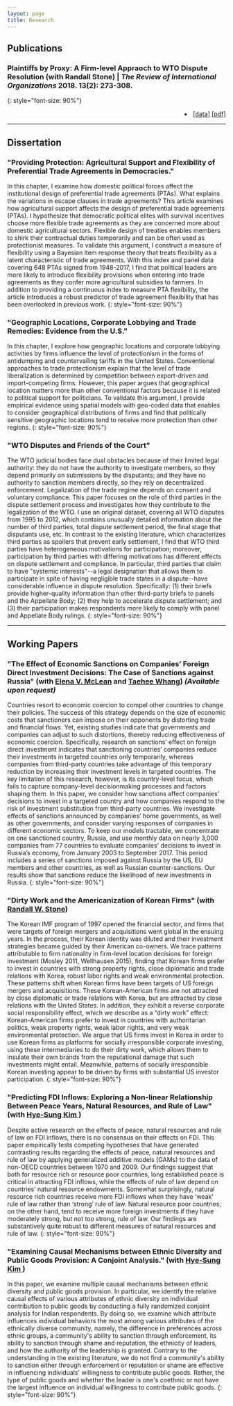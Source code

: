 ```yaml
---
layout: page
title: Research
---
```


## Publications

### Plaintiffs by Proxy: A Firm-level Appraoch to WTO Dispute Resolution (with Randall Stone) | *The Review of International Organizations* 2018. 13(2): 273-308.
{: style="font-size: 90%"} 

<li style="text-align:right">
<a href="http://www.sas.rochester.edu/psc/stone/data.html" target="_blank">[data]</a> 
<a href="/assets/2018Rio_RyuStone.pdf" target="_blank" class="boxlink">[pdf]</a>
</li>


---

## Dissertation

### "Providing Protection: Agricultural Support and Flexibility of Preferential Trade Agreements in Democracies." 

In this chapter, I examine how domestic political forces affect the institutional design of preferential trade agreements (PTAs). What explains the variations in escape clauses in trade agreements? This article examines how agricultural support affects the design of preferential trade agreements (PTAs). I hypothesize that democratic political elites with survival incentives choose more flexible trade agreements as they are concerned more about domestic agricultural sectors. Flexible design of treaties enables members to shirk their contractual duties temporarily and can be often used as protectionist measures. To validate this argument, I construct a measure of flexibility using a Bayesian item response theory that treats flexibility as a latent characteristic of trade agreements. With this index and panel data covering 648 PTAs signed from 1948-2017, I find that political leaders are more likely to introduce flexibility provisions when entering into trade agreements as they confer more agricultural subsidies to farmers. In addition to providing a continuous index to measure PTA flexibility, the article introduces a robust predictor of trade agreement flexibility that has been overlooked in previous work.
{: style="font-size: 90%"}

### "Geographic Locations, Corporate Lobbying and Trade Remedies: Evidence from the U.S."

In this chapter, I explore how geographic locations and corporate lobbying activities by firms influence the level of protectionism in the forms of antidumping and countervailing tariffs in the United States. Conventional approaches to trade protectionism explain that the level of trade liberalization is determined by competition between export-driven and import-competing firms. However, this paper argues that geographical location matters more than other conventional factors because it is related to political support for politicians. To validate this argument, I provide empirical evidence using spatial models with geo-coded data that enables to consider geographical distributions of firms and find that politically sensitive geographic locations tend to receive more protection than other regions.
{: style="font-size: 90%"}

### "WTO Disputes and Friends of the Court"

The WTO judicial bodies face dual obstacles because of their limited legal authority: they do not have the authority to investigate members, so they depend primarily on submissions by the disputants; and they have no authority to sanction members directly, so they rely on decentralized enforcement. Legalization of the trade regime depends on consent and voluntary compliance. This paper focuses on the role of third parties in the dispute settlement process and investigates how they contribute to the legalization of the WTO. I use an original dataset, covering all WTO disputes from 1995 to 2012, which contains unusually detailed information about the number of third parties, total dispute settlement period, the final stage that disputants use, etc. In contrast to the existing literature, which characterizes third parties as spoilers that prevent early settlement, I find that WTO third parties have heterogeneous motivations for participation; moreover, participation by third parties with differing motivations has different effects on dispute settlement and compliance. In particular, third parties that claim to have "systemic interests"--a legal designation that allows them to participate in spite of having negligible trade states in a dispute--have considerable influence in dispute resolution. Specifically: (1) their briefs provide higher-quality information than other third-party briefs to panels and the Appellate Body; (2) they help to accelerate dispute settlement; and (3) their participation makes respondents more likely to comply with panel and Appellate Body rulings.
{: style="font-size: 90%"}



---

## Working Papers

### "The Effect of Economic Sanctions on Companies’ Foreign Direct Investment Decisions: The Case of Sanctions against Russia" (with <a href="https://elenamclean.weebly.com/" target="_blank">Elena V. McLean</a> and <a href="https://yonsei.academia.edu/TaeheeWhang" target="_blank">Taehee Whang</a>) *(Available upon request)*

Countries resort to economic coercion to compel other countries to change their policies. The success of this strategy depends on the size of economic costs that sanctioners can impose on their opponents by distorting trade and financial flows. Yet, existing studies indicate that governments and companies can adjust to such distortions, thereby reducing effectiveness of economic coercion. Specifically, research on sanctions’ effect on foreign direct investment indicates that sanctioning countries’ companies reduce their investments in targeted countries only temporarily, whereas companies from third-party countries take advantage of this temporary reduction by increasing their investment levels in targeted countries. The key limitation of this research, however, is its country-level focus, which fails to capture company-level decisionmaking processes and factors shaping them. In this paper, we consider how sanctions affect companies’ decisions to invest in a targeted country and how companies respond to the risk of investment substitution from third-party countries. We investigate effects of sanctions announced by companies’ home governments, as well as other governments, and consider varying responses of companies in different economic sectors. To keep our models tractable, we concentrate on one sanctioned country, Russia, and use monthly data on nearly 3,000 companies from 77 countries to evaluate companies’ decisions to invest in Russia’s economy, from January 2003 to September 2017. This period includes a series of sanctions imposed against Russia by the US, EU members and other countries, as well as Russian counter-sanctions. Our results show that sanctions reduce the likelihood of new investments in Russia.
{: style="font-size: 90%"}


### "Dirty Work and the Americanization of Korean Firms" (with <a href="http://www.sas.rochester.edu/psc/stone/index.html" target="_blank">Randall W. Stone</a>)

The Korean IMF program of 1997 opened the financial sector, and firms that were targets of foreign mergers and acquisitions went global in the ensuing years. In the process, their Korean identity was diluted and their investment strategies became guided by their American co-owners. We trace patterns attributable to firm nationality in firm-level location decisions for foreign investment (Mosley 2011, Wellhausen 2015), finding that Korean firms prefer to invest in countries with strong property rights, close diplomatic and trade relations with Korea, robust labor rights and weak environmental protection. These patterns shift when Korean firms have been targets of US foreign mergers and acquisitions. These Korean-American firms are not attracted by close diplomatic or trade relations with Korea, but are attracted by close relations with the United States. In addition, they exhibit a reverse corporate social responsibility effect, which we describe as a “dirty work” effect: Korean-American firms prefer to invest in countries with authoritarian politics, weak property rights, weak labor rights, and very weak environmental protection. We argue that US firms invest in Korea in order to use Korean firms as platforms for socially irresponsible corporate investing, using these intermediaries to do their dirty work, which allows them to insulate their own brands from the reputational damage that such investments might entail. Meanwhile, patterns of socially irresponsible Korean investing appear to be driven by firms with substantial US investor participation.
{: style="font-size: 90%"}


### "Predicting FDI Inflows: Exploring a Non-linear Relationship Between Peace Years, Natural Resources, and Rule of Law" (with <a href="http://www.hyesungkim.org/" target="_blank">Hye-Sung Kim </a>)

Despite active research on the effects of peace, natural resources and rule of law on FDI inflows, there is no consensus on their effects on FDI. This paper empirically tests competing hypotheses that have generated contrasting results regarding the effects of peace, natural resources and rule of law by applying generalized additive models (GAMs) to the data of non-OECD countries between 1970 and 2009. Our findings suggest that both for resource rich or resource poor countries, long established peace is critical in attracting FDI inflows, while the effects of rule of law depend on countries’ natural resource endowments. Somewhat surprisingly, natural resource rich countries receive more FDI inflows when they have ‘weak’ rule of law rather than ‘strong’ rule of law. Natural resource poor countries, on the other hand, tend to receive more foreign investments if they have moderately strong, but not too strong, rule of law. Our findings are substantively quite robust to different measures of natural resources and rule of law.
{: style="font-size: 90%"}

### "Examining Causal Mechanisms between Ethnic Diversity and Public Goods Provision: A Conjoint Analysis." (with <a href="http://www.hyesungkim.org/" target="_blank">Hye-Sung Kim </a>)

In this paper, we examine multiple causal mechanisms between ethnic diversity and public goods provision. In particular, we identify the relative causal effects of various attributes of ethnic diversity on individual contribution to public goods by conducting a fully randomized conjoint analysis for Indian respondents. By doing so, we examine which attribute influences individual behaviors the most among various attributes of the ethnically diverse community, namely, the difference in preferences across ethnic groups, a community's ability to sanction through enforcement, its ability to sanction through shame and reputation, the ethnicity of leaders, and how the authority of the leadership is granted. Contrary to the understanding in the existing literature, we do not find a community's ability to sanction either through enforcement or reputation or shame are effective in influencing individuals' willingness to contribute public goods. Rather, the type of public goods and whether the leader is one's coethnic or not have the largest influence on individual willingness to contribute public goods.
{: style="font-size: 90%"}